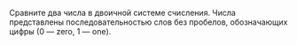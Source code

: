 Сравните два числа в двоичной системе счисления. Числа представлены последовательностью слов без пробелов, обозначающих цифры (0 — zero, 1 — one).
